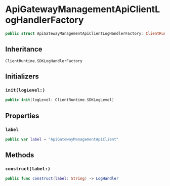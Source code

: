 # ApiGatewayManagementApiClientLogHandlerFactory

``` swift
public struct ApiGatewayManagementApiClientLogHandlerFactory: ClientRuntime.SDKLogHandlerFactory 
```

## Inheritance

`ClientRuntime.SDKLogHandlerFactory`

## Initializers

### `init(logLevel:)`

``` swift
public init(logLevel: ClientRuntime.SDKLogLevel) 
```

## Properties

### `label`

``` swift
public var label = "ApiGatewayManagementApiClient"
```

## Methods

### `construct(label:)`

``` swift
public func construct(label: String) -> LogHandler 
```
